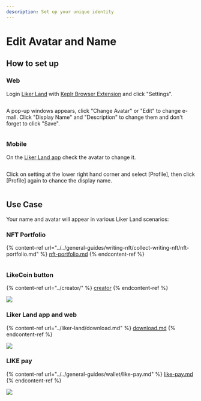 ```yaml
---
description: Set up your unique identity
---
```


# Edit Avatar and Name

## How to set up

### Web

Login [Liker Land](https://liker.land/) with [Keplr Browser Extension](../../general-guides/wallet/keplr/) and click "Settings".

<figure><img src="../../.gitbook/assets/Settings.png" alt=""><figcaption></figcaption></figure>

A pop-up windows appears, click "Change Avatar" or "Edit" to change e-mall. Click "Display Name" and "Description" to change them and don't forget to click "Save".

<figure><img src="../../.gitbook/assets/Liker ID avatar desktop-en.png" alt=""><figcaption></figcaption></figure>

### Mobile

On the [Liker Land app](../liker-land/download.md) check the avatar to change it.

<figure><img src="../../.gitbook/assets/avatar 1-en.png" alt=""><figcaption></figcaption></figure>

Click on setting at the lower right hand corner and select \[Profile], then click \[Profile] again to chance the display name.

<figure><img src="../../.gitbook/assets/avatar 2-en.png" alt=""><figcaption></figcaption></figure>

## Use Case

Your name and avatar will appear in various Liker Land scenarios:

### NFT Portfolio

{% content-ref url="../../general-guides/writing-nft/collect-writing-nft/nft-portfolio.md" %}
[nft-portfolio.md](../../general-guides/writing-nft/collect-writing-nft/nft-portfolio.md)
{% endcontent-ref %}

<figure><img src="../../.gitbook/assets/NFT Portfolio-en.png" alt=""><figcaption></figcaption></figure>

### LikeCoin button

{% content-ref url="../creator/" %}
[creator](../creator/)
{% endcontent-ref %}

![](<../../.gitbook/assets/Settings 02.png>)

### Liker Land app and web

{% content-ref url="../liker-land/download.md" %}
[download.md](../liker-land/download.md)
{% endcontent-ref %}

![](<../../.gitbook/assets/Settings 03.png>)

### LIKE pay

{% content-ref url="../../general-guides/wallet/like-pay.md" %}
[like-pay.md](../../general-guides/wallet/like-pay.md)
{% endcontent-ref %}

![](<../../.gitbook/assets/Settings 04-en.png>)
